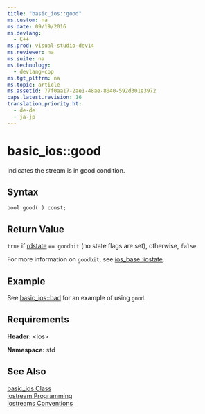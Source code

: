 ```yaml
---
title: "basic_ios::good"
ms.custom: na
ms.date: 09/19/2016
ms.devlang: 
  - C++
ms.prod: visual-studio-dev14
ms.reviewer: na
ms.suite: na
ms.technology: 
  - devlang-cpp
ms.tgt_pltfrm: na
ms.topic: article
ms.assetid: 77f0aa17-2ae1-48ae-8040-592d301e3972
caps.latest.revision: 16
translation.priority.ht: 
  - de-de
  - ja-jp
---
```

# basic_ios::good
Indicates the stream is in good condition.  
  
## Syntax  
  
```  
bool good( ) const;  
```  
  
## Return Value  
 `true` if [rdstate](../vs140/basic_ios--rdstate.md) `== goodbit` (no state flags are set), otherwise, `false`.  
  
 For more information on `goodbit`, see [ios_base::iostate](../vs140/ios_base--iostate.md).  
  
## Example  
 See [basic_ios::bad](../vs140/basic_ios--bad.md) for an example of using `good`.  
  
## Requirements  
 **Header:** <ios\>  
  
 **Namespace:** std  
  
## See Also  
 [basic_ios Class](../vs140/basic_ios-Class.md)   
 [iostream Programming](../vs140/iostream-Programming.md)   
 [iostreams Conventions](../vs140/iostreams-Conventions.md)